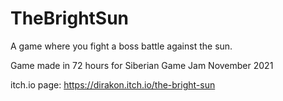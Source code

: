 # TheBrightSun
A game where you fight a boss battle against the sun.

Game made in 72 hours for Siberian Game Jam November 2021

itch.io page: https://dirakon.itch.io/the-bright-sun

